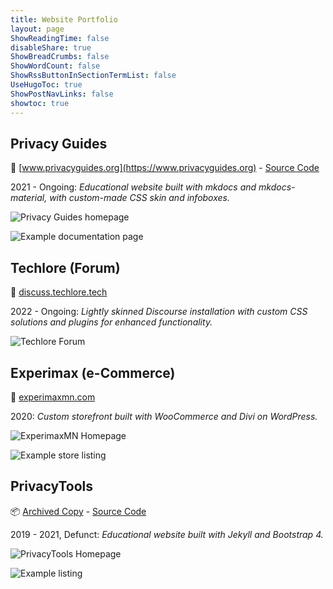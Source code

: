 ```yaml
---
title: Website Portfolio
layout: page
ShowReadingTime: false
disableShare: true
ShowBreadCrumbs: false
ShowWordCount: false
ShowRssButtonInSectionTermList: false
UseHugoToc: true
ShowPostNavLinks: false
showtoc: true
---
```


## Privacy Guides

🔗 [www.privacyguides.org](https://www.privacyguides.org) - [Source Code](https://github.com/privacyguides/privacyguides.org)

2021 - Ongoing: *Educational website built with mkdocs and mkdocs-material, with custom-made CSS skin and infoboxes.*

![Privacy Guides homepage](/portfolio/privacy-guides-1.png)

![Example documentation page](/portfolio/privacy-guides-2.png)

## Techlore (Forum)

🔗 [discuss.techlore.tech](https://discuss.techlore.tech)

2022 - Ongoing: *Lightly skinned Discourse installation with custom CSS solutions and plugins for enhanced functionality.*

![Techlore Forum](/portfolio/techlore-forum.png)

## Experimax (e-Commerce)

🔗 [experimaxmn.com](https://experimaxmn.com)

2020: *Custom storefront built with WooCommerce and Divi on WordPress.*

![ExperimaxMN Homepage](/portfolio/experimax-1.png)

![Example store listing](/portfolio/experimax-2.png)

## PrivacyTools

📦 [Archived Copy](https://web.archive.org/web/20201201162938/https://www.privacytools.io/) - [Source Code](https://github.com/privacytools/privacytools.io)

2019 - 2021, Defunct: *Educational website built with Jekyll and Bootstrap 4.*

![PrivacyTools Homepage](/portfolio/privacytools-1.png)

![Example listing](/portfolio/privacytools-2.png)
